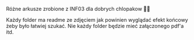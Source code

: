 Różne arkusze zrobione z INF03 dla dobrych chlopakow 💪💪

Każdy folder ma readme ze zdjęciem jak powinien wyglądać efekt końcowy żeby było łatwiej szukać. Nie każdy folder będzie mieć załączonego pdf'a itd. 
